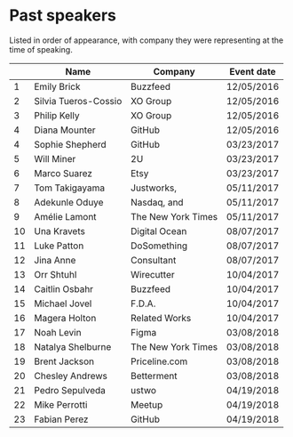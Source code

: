 # Past speakers

Listed in order of appearance, with company they were representing at the time of speaking.

| | Name | Company | Event date |
| --- | --- | --- | --- |
| 1 | Emily Brick | Buzzfeed | 12/05/2016 |
| 2 | Silvia Tueros-Cossio | XO Group | 12/05/2016 |
| 3 | Philip Kelly | XO Group | 12/05/2016 |
| 4 | Diana Mounter | GitHub | 12/05/2016 |
| 4 | Sophie Shepherd | GitHub  | 03/23/2017 |
| 5 | Will Miner | 2U  | 03/23/2017 |
| 6 | Marco Suarez | Etsy | 03/23/2017 |
| 7 | Tom Takigayama | Justworks,  | 05/11/2017 |
| 8 | Adekunle Oduye | Nasdaq, and  | 05/11/2017 |
| 9 | Amélie Lamont | The New York Times | 05/11/2017 |
| 10 | Una Kravets | Digital Ocean | 08/07/2017 |
| 11 | Luke Patton | DoSomething | 08/07/2017 |
| 12 | Jina Anne | Consultant | 08/07/2017 |
| 13 | Orr Shtuhl | Wirecutter | 10/04/2017 |
| 14 | Caitlin Osbahr | Buzzfeed | 10/04/2017 |
| 15 | Michael Jovel | F.D.A. | 10/04/2017 |
| 16 | Magera Holton | Related Works | 10/04/2017 |
| 17 | Noah Levin | Figma | 03/08/2018 |
| 18 | Natalya Shelburne | The New York Times  | 03/08/2018 |
| 19 | Brent Jackson | Priceline.com | 03/08/2018 |
| 20 | Chesley Andrews | Betterment | 03/08/2018 |
| 21 | Pedro Sepulveda | ustwo | 04/19/2018 |
| 22 | Mike Perrotti | Meetup | 04/19/2018 |
| 23 | Fabian Perez | GitHub | 04/19/2018 |
